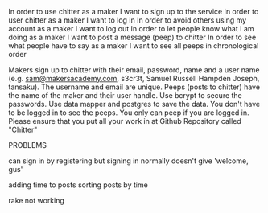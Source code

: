 In order to use chitter as a maker I want to sign up to the service
In order to user chitter as a maker I want to log in
In order to avoid others using my account as a maker I want to log out
In order to let people know what I am doing as a maker I want to post a message (peep) to chitter
In order to see what people have to say as a maker I want to see all peeps in chronological order

Makers sign up to chitter with their email, password, name and a user name (e.g. sam@makersacademy.com, s3cr3t, Samuel Russell Hampden Joseph, tansaku).
The username and email are unique.
Peeps (posts to chitter) have the name of the maker and their user handle.
Use bcrypt to secure the passwords.
Use data mapper and postgres to save the data.
You don't have to be logged in to see the peeps.
You only can peep if you are logged in.
Please ensure that you put all your work in at Github Repository called "Chitter"


PROBLEMS

can sign in by registering but signing in normally doesn't give 'welcome, gus'

adding time to posts sorting posts by time

rake not working